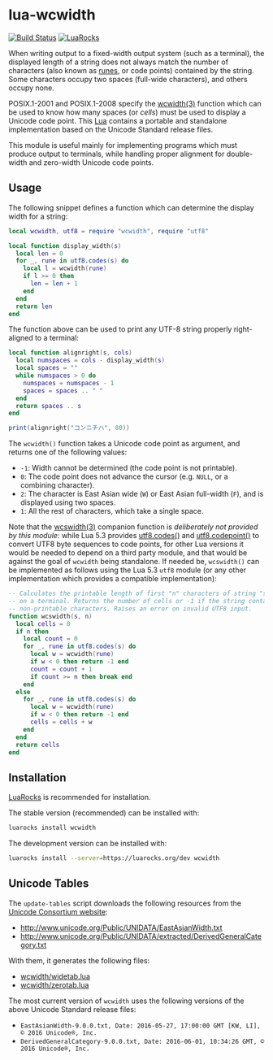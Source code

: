 lua-wcwidth
===========

[![Build Status](https://travis-ci.org/aperezdc/lua-wcwidth.svg?branch=master)](https://travis-ci.org/aperezdc/lua-wcwidth)
[![LuaRocks](https://img.shields.io/badge/luarocks-v0.1-blue.png)](https://luarocks.org/modules/aperezdc/wcwidth)

When writing output to a fixed-width output system (such as a terminal), the
displayed length of a string does not always match the number of characters
(also known as [runes](https://swtch.com/plan9port/unix/man/rune3.html), or
code points) contained by the string. Some characters occupy two spaces
(full-wide characters), and others occupy none.

POSIX.1-2001 and POSIX.1-2008 specify the
[wcwidth(3)](http://man7.org/linux/man-pages/man3/wcwidth.3.html) function
which can be used to know how many spaces (or *cells*) must be used to display
a Unicode code point. This [Lua](http://lua.org) contains a portable and
standalone implementation based on the Unicode Standard release files.

This module is useful mainly for implementing programs which must produce
output to terminals, while handling proper alignment for double-width and
zero-width Unicode code points.

Usage
-----

The following snippet defines a function which can determine the display width
for a string:

```lua
local wcwidth, utf8 = require "wcwidth", require "utf8"

local function display_width(s)
  local len = 0
  for _, rune in utf8.codes(s) do
    local l = wcwidth(rune)
    if l >= 0 then
      len = len + 1
    end
  end
  return len
end
```

The function above can be used to print any UTF-8 string properly
right-aligned to a terminal:

```lua
local function alignright(s, cols)
  local numspaces = cols - display_width(s)
  local spaces = ""
  while numspaces > 0 do
    numspaces = numspaces - 1
    spaces = spaces .. " "
  end
  return spaces .. s
end

print(alignright("コンニチハ", 80))
```

The `wcwidth()` function takes a Unicode code point as argument, and returns
one of the following values:

* `-1`: Width cannot be determined (the code point is not printable).
* `0`: The code point does not advance the cursor (e.g. `NULL`, or a combining
  character).
* `2`: The character is East Asian wide (`W`) or East Asian full-width (`F`),
  and is displayed using two spaces.
* `1`: All the rest of characters, which take a single space.

Note that the
[wcswidth(3)](http://man7.org/linux/man-pages/man3/wcswidth.3.html) companion
function is *deliberately not provided by this module*: while Lua 5.3 provides
[utf8.codes()](http://www.lua.org/manual/5.3/manual.html#pdf-utf8.codes) and
[utf8.codepoint()](http://www.lua.org/manual/5.3/manual.html#pdf-utf8.codepoint)
to convert UTF8 byte sequences to code points, for other Lua versions it would
be needed to depend on a third party module, and that would be against the
goal of `wcwidth` being standalone. If needed be, `wcswidth()` can be
implemented as follows using the Lua 5.3 `utf8` module (or any other
implementation which provides a compatible implementation):

```lua
-- Calculates the printable length of first "n" characters of string "s"
-- on a terminal. Returns the number of cells or -1 if the string contains
-- non-printable characters. Raises an error on invalid UTF8 input.
function wcswidth(s, n)
  local cells = 0
  if n then
    local count = 0
    for _, rune in utf8.codes(s) do
      local w = wcwidth(rune)
      if w < 0 then return -1 end
      count = count + 1
      if count >= n then break end
    end
  else
    for _, rune in utf8.codes(s) do
      local w = wcwidth(rune)
      if w < 0 then return -1 end
      cells = cells + w
    end
  end
  return cells
end
```


Installation
------------

[LuaRocks](https://luarocks.org) is recommended for installation.

The stable version (recommended) can be installed with:

```sh
luarocks install wcwidth
```

The development version can be installed with:

```sh
luarocks install --server=https://luarocks.org/dev wcwidth
```

Unicode Tables
--------------

The `update-tables` script downloads the following resources from the [Unicode
Consortium website](http://unicode.org):

* http://www.unicode.org/Public/UNIDATA/EastAsianWidth.txt
* http://www.unicode.org/Public/UNIDATA/extracted/DerivedGeneralCategory.txt

With them, it generates the following files:

* [wcwidth/widetab.lua](./wcwidth/widetab.lua)
* [wcwidth/zerotab.lua](./wcwidth/zerotab.lua)

The most current version of `wcwidth` uses the following versions of the above
Unicode Standard release files:

* `EastAsianWidth-9.0.0.txt, Date: 2016-05-27, 17:00:00 GMT [KW, LI], © 2016 Unicode®, Inc.`
* `DerivedGeneralCategory-9.0.0.txt, Date: 2016-06-01, 10:34:26 GMT, © 2016 Unicode®, Inc.`

